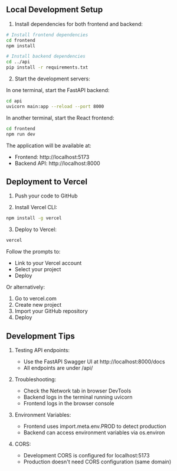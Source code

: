 ## Local Development Setup

1. Install dependencies for both frontend and backend:

```bash
# Install frontend dependencies
cd frontend
npm install

# Install backend dependencies
cd ../api
pip install -r requirements.txt
```

2. Start the development servers:

In one terminal, start the FastAPI backend:
```bash
cd api
uvicorn main:app --reload --port 8000
```

In another terminal, start the React frontend:
```bash
cd frontend
npm run dev
```

The application will be available at:
- Frontend: http://localhost:5173
- Backend API: http://localhost:8000

## Deployment to Vercel

1. Push your code to GitHub

2. Install Vercel CLI:
```bash
npm install -g vercel
```

3. Deploy to Vercel:
```bash
vercel
```

Follow the prompts to:
- Link to your Vercel account
- Select your project
- Deploy

Or alternatively:
1. Go to vercel.com
2. Create new project
3. Import your GitHub repository
4. Deploy

## Development Tips

1. Testing API endpoints:
   - Use the FastAPI Swagger UI at http://localhost:8000/docs
   - All endpoints are under /api/

2. Troubleshooting:
   - Check the Network tab in browser DevTools
   - Backend logs in the terminal running uvicorn
   - Frontend logs in the browser console

3. Environment Variables:
   - Frontend uses import.meta.env.PROD to detect production
   - Backend can access environment variables via os.environ

4. CORS:
   - Development CORS is configured for localhost:5173
   - Production doesn't need CORS configuration (same domain)